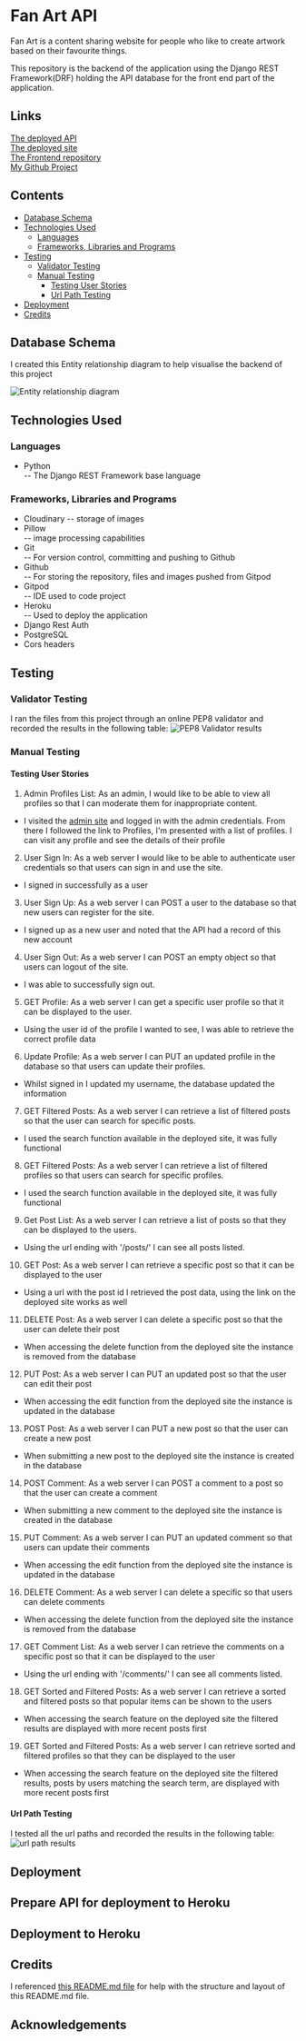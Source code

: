 # Fan Art API
Fan Art is a content sharing website for people who like to create artwork based on their favourite things.

This repository is the backend of the application using the Django REST Framework(DRF) holding the API database for the front end part of the application.

## Links
[The deployed API](https://fan-art-drf-api.herokuapp.com/)  
[The deployed site](https://fan-art.herokuapp.com/)  
[The Frontend repository](https://github.com/AnnieNeilson/fan-art)  
[My Github Project](https://github.com/users/AnnieNeilson/projects/4)

## Contents
- [Database Schema](#database-schema)
- [Technologies Used](#technologies-used)
    * [Languages](#languages)
    * [Frameworks, Libraries and Programs](#frameworks-libraries-and-programs)
- [Testing](#testing)
    * [Validator Testing](#validator-testing)
    * [Manual Testing](#manual-testing)
        * [Testing User Stories](#testing-user-stories)
        * [Url Path Testing](#url-path-testing)
- [Deployment](#deployment)
- [Credits](#credits)
  
## Database Schema
I created this Entity relationship diagram to help visualise the backend of this project

![Entity relationship diagram](./images/EntityRelatonshipDiagram.PNG)

## Technologies Used

### Languages
* Python  
-- The Django REST Framework base language

### Frameworks, Libraries and Programs
* Cloudinary
-- storage of images
* Pillow  
-- image processing capabilities
* Git  
-- For version control, committing and pushing to Github
* Github  
-- For storing the repository, files and images pushed from Gitpod
* Gitpod  
-- IDE used to code project
* Heroku  
-- Used to deploy the application
* Django Rest Auth
* PostgreSQL
* Cors headers


## Testing

### Validator Testing

I ran the files from this project through an online PEP8 validator and recorded the results in the following table:
![PEP8 Validator results](./images/pep8-validator-testing.PNG)

### Manual Testing
#### Testing User Stories

1. Admin Profiles List: As an admin, I would like to be able to view all profiles so that I can moderate them for inappropriate content.
* I visited the [admin site](https://fan-art-drf-api.herokuapp.com/admin/) and logged in with the admin credentials. From there I followed the link to Profiles, I'm presented with a list of profiles. I can visit any profile and see the details of their profile

2. User Sign In: As a web server I would like to be able to authenticate user credentials so that users can sign in and use the site.
* I signed in successfully as a user

3. User Sign Up: As a web server I can POST a user to the database so that new users can register for the site.
* I signed up as a new user and noted that the API had a record of this new account

4. User Sign Out: As a web server I can POST an empty object so that users can logout of the site.
* I was able to successfully sign out.

5. GET Profile: As a web server I can get a specific user profile so that it can be displayed to the user.
* Using the user id of the profile I wanted to see, I was able to retrieve the correct profile data

6. Update Profile: As a web server I can PUT an updated profile in the database so that users can update their profiles.
* Whilst signed in I updated my username, the database updated the information

7. GET Filtered Posts: As a web server I can retrieve a list of filtered posts so that the user can search for specific posts.
* I used the search function available in the deployed site, it was fully functional

8. GET Filtered Posts: As a web server I can retrieve a list of filtered profiles so that users can search for specific profiles.
* I used the search function available in the deployed site, it was fully functional

9. Get Post List: As a web server I can retrieve a list of posts so that they can be displayed to the users.
* Using the url ending with '/posts/' I can see all posts listed. 

10. GET Post: As a web server I can retrieve a specific post so that it can be displayed to the user
* Using a url with the post id I retrieved the post data, using the link on the deployed site works as well

11. DELETE Post: As a web server I can delete a specific post so that the user can delete their post
* When accessing the delete function from the deployed site the instance is removed from the database

12. PUT Post: As a web server I can PUT an updated post so that the user can edit their post
* When accessing the edit function from the deployed site the instance is updated in the database

13. POST Post: As a web server I can PUT a new post so that the user can create a new post
* When submitting a new post to the deployed site the instance is created in the database

14. POST Comment: As a web server I can POST a comment to a post so that the user can create a comment
* When submitting a new comment to the deployed site the instance is created in the database

15. PUT Comment: As a web server I can PUT an updated comment so that users can update their comments
* When accessing the edit function from the deployed site the instance is updated in the database

16. DELETE Comment: As a web server I can delete a specific so that users can delete comments
* When accessing the delete function from the deployed site the instance is removed from the database

17. GET Comment List: As a web server I can retrieve the comments on a specific post so that it can be displayed to the user
* Using the url ending with '/comments/' I can see all comments listed. 

18. GET Sorted and Filtered Posts: As a web server I can retrieve a sorted and filtered posts so that popular items can be shown to the users
* When accessing the search feature on the deployed site the filtered results are displayed with more recent posts first

19. GET Sorted and Filtered Posts: As a web server I can retrieve sorted and filtered profiles so that they can be displayed to the user
* When accessing the search feature on the deployed site the filtered results, posts by users matching the search term, are displayed with more recent posts first

#### Url Path Testing

I tested all the url paths and recorded the results in the following table:
![url path results](./images/urlpathchecks.PNG)

## Deployment

## Prepare API for deployment to Heroku

## Deployment to Heroku

## Credits

I referenced [this README.md file](https://github.com/Mrst12/pp5-backend-drf-appy-families/blob/main/README.md) for help with the structure and layout of this README.md file.

## Acknowledgements